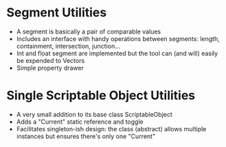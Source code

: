 # Segment Utilities
- A segment is basically a pair of comparable values
- Includes an interface with handy operations between segments: length, containment, intersection, junction...
- Int and float segment are implemented but the tool can (and will) easily be expended to Vectors
- Simple property drawer

# Single Scriptable Object Utilities
- A very small addition to its base class ScriptableObject
- Adds a "Current" static reference and toggle
- Facilitates singleton-ish design: the class (abstract) allows multiple instances but ensures there's only one "Current"
